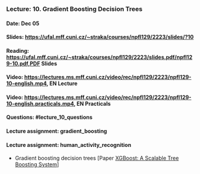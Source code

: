 ### Lecture: 10. Gradient Boosting Decision Trees
#### Date: Dec 05
#### Slides: https://ufal.mff.cuni.cz/~straka/courses/npfl129/2223/slides/?10
#### Reading: https://ufal.mff.cuni.cz/~straka/courses/npfl129/2223/slides.pdf/npfl129-10.pdf,PDF Slides
#### Video: https://lectures.ms.mff.cuni.cz/video/rec/npfl129/2223/npfl129-10-english.mp4, EN Lecture
#### Video: https://lectures.ms.mff.cuni.cz/video/rec/npfl129/2223/npfl129-10-english.practicals.mp4, EN Practicals
#### Questions: #lecture_10_questions
#### Lecture assignment: gradient_boosting
#### Lecture assignment: human_activity_recognition

- Gradient boosting decision trees [Paper [XGBoost: A Scalable Tree Boosting System](https://arxiv.org/abs/1603.02754)]
